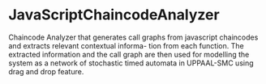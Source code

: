 # JavaScriptChaincodeAnalyzer
Chaincode Analyzer that generates call graphs from javascript chaincodes and extracts relevant contextual informa- tion from each function. The extracted information and the call graph are then used for modelling the system as a network of stochastic timed automata in UPPAAL-SMC using drag and drop feature.
